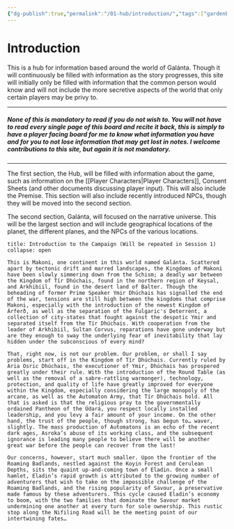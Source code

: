 ```yaml
---
{"dg-publish":true,"permalink":"/01-hub/introduction/","tags":["gardenEntry"],"dgShowToc":true,"created":"2025-02-09T21:05:06.058+00:00","updated":"2025-02-10T00:03:08.489+00:00"}
---
```


# Introduction
This is a hub for information based around the world of Galánta. Though it will continuously be filled with information as the story progresses, this site will initially only be filled with information that the common person would know and will not include the more secretive aspects of the world that only certain players may be privy to.

---
##### None of this is mandatory to read if you do not wish to. You will not have to read every single page of this board and recite it back, this is simply to have a player facing board for me to know what information you have and for you to not lose information that may get lost in notes. I welcome contributions to this site, but again it is not mandatory.
---

The first section, the Hub, will be filled with information about the game, such as information on the [[Player Characters\|Player Characters]], Consent Sheets (and other documents discussing player input). This will also include the Premise. This section will also include recently introduced NPCs, though they will be moved into the second section.

The second section, Galánta, will focused on the narrative universe. This will be the largest section and will include geographical locations of the planet, the different planes, and the NPCs of the various locations.

```ad-info
title: Introduction to the Campaign (Will be repeated in Session 1)
collapse: open

This is Makoni, one continent in this world named Galánta. Scattered apart by tectonic drift and marred landscapes, the Kingdoms of Makoni have been slowly simmering down from the Schism; a deadly war between the Kingdom of Tír Dhúchais, found in the northern region of Keysal, and Arkhibiil, found in the desert land of Balter. Though the beheading of former Prime Speaker Ymir Dhúchais has signalled the end of the war, tensions are still high between the kingdoms that comprise Makoni, especially with the introduction of the newest Kingdom of Árferð, as well as the separation of the Fulgaric's Deterrent, a collection of city-states that fought against the despotic Ymir and separated itself from the Tír Dhúchais. With cooperation from the leader of Arkhibiil, Sultan Corvus, reparations have gone underway but are they enough to sway the underlying fear of inevitability that lay hidden under the subconscious of every mind?

That, right now, is not our problem. Our problem, or shall I say problems, start off in the Kingdom of Tír Dhúchais. Currently ruled by Aria Osric Dhúchais, the executioner of Ymir, Dhúchais has prospered greatly under their rule. With the introduction of the Round Table (as well as the removal of a sabre-rattling warmonger), technology, protection, and quality of life have greatly improved for everyone within the Kingdom, especially considering the large monopoly of the arcane, as well as the Automaton Army, that Tír Dhúchais hold. All that is asked is that the religious pray to the governmentally ordained Pantheon of the Údará, you respect locally installed leadership, and you levy a fair amount of your income. On the other hand, the trust of the people, though strong, has begun to… waver, slightly. The mass production of Automatons is an echo of the recent dark ages, Asroka’s abuse of its working class, and the subsequent ignorance is leading many people to believe there will be another great war before the people can recover from the last!

Our concerns, however, start much smaller. Upon the frontier of the Roaming Badlands, nestled against the Koyin Forest and Cerulean Depths, sits the quaint up-and-coming town of Eladin. Once a small hamlet, Eladin’s rapid growth is attributed to the growing number of adventurers that wish to take on the impossible challenge of the Roaming Badlands, and the rising popularity of Savour, a preservative made famous by these adventurers. This cycle caused Eladin’s economy to boom, with the two families that dominate the Savour market undermining one another at every turn for sole ownership. This rustic stop along the Nifiling Road will be the meeting point of our intertwining fates…
```
